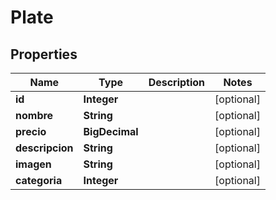 

# Plate

## Properties

Name | Type | Description | Notes
------------ | ------------- | ------------- | -------------
**id** | **Integer** |  |  [optional]
**nombre** | **String** |  |  [optional]
**precio** | **BigDecimal** |  |  [optional]
**descripcion** | **String** |  |  [optional]
**imagen** | **String** |  |  [optional]
**categoria** | **Integer** |  |  [optional]



